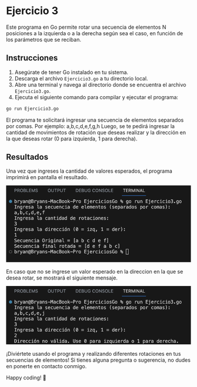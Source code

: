 # Ejercicio 3

Este programa en Go permite rotar una secuencia de elementos N posiciones a la izquierda o a la derecha según sea el caso, en función de los parámetros que se reciban.

## Instrucciones

1. Asegúrate de tener Go instalado en tu sistema.
2. Descarga el archivo `Ejercicio3.go` a tu directorio local.
3. Abre una terminal y navega al directorio donde se encuentra el archivo `Ejercicio3.go`.
4. Ejecuta el siguiente comando para compilar y ejecutar el programa:

```bash
go run Ejercicio3.go
```

El programa te solicitará ingresar una secuencia de elementos separados por comas. Por ejemplo: a,b,c,d,e,f,g,h
Luego, se te pedirá ingresar la cantidad de movimientos de rotación que deseas realizar y la dirección en la que deseas rotar (0 para izquierda, 1 para derecha).

## Resultados

Una vez que ingreses la cantidad de valores esperados, el programa imprimirá en pantalla el resultado.

![Screenshot (160)](https://github.com/Bryancampos20/LenguajesDeProgramacion/blob/main/Recursos/Go/Ejercicio3a.png)

En caso que no se ingrese un valor esperado en la direccion en la que se desea rotar, se mostrará el siguiente mensaje.

![Screenshot (160)](https://github.com/Bryancampos20/LenguajesDeProgramacion/blob/main/Recursos/Go/Ejercicio3b.png)

¡Diviértete usando el programa y realizando diferentes rotaciones en tus secuencias de elementos! Si tienes alguna pregunta o sugerencia, no dudes en ponerte en contacto conmigo.

Happy coding! 🚀